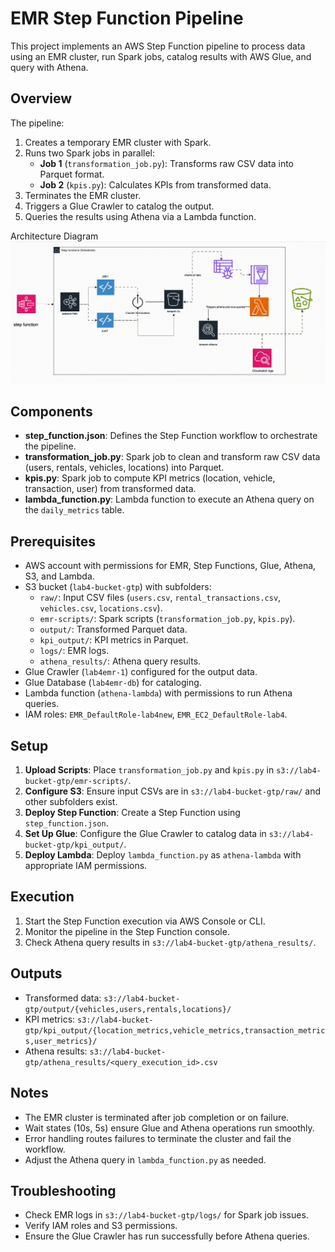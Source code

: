 # EMR Step Function Pipeline

This project implements an AWS Step Function pipeline to process data using an EMR cluster, run Spark jobs, catalog results with AWS Glue, and query with Athena.

## Overview
The pipeline:
1. Creates a temporary EMR cluster with Spark.
2. Runs two Spark jobs in parallel:
   - **Job 1** (`transformation_job.py`): Transforms raw CSV data into Parquet format.
   - **Job 2** (`kpis.py`): Calculates KPIs from transformed data.
3. Terminates the EMR cluster.
4. Triggers a Glue Crawler to catalog the output.
5. Queries the results using Athena via a Lambda function.

Architecture Diagram
![Architecture Diagram](architecture_gif.gif)

## Components
- **step_function.json**: Defines the Step Function workflow to orchestrate the pipeline.
- **transformation_job.py**: Spark job to clean and transform raw CSV data (users, rentals, vehicles, locations) into Parquet.
- **kpis.py**: Spark job to compute KPI metrics (location, vehicle, transaction, user) from transformed data.
- **lambda_function.py**: Lambda function to execute an Athena query on the `daily_metrics` table.

## Prerequisites
- AWS account with permissions for EMR, Step Functions, Glue, Athena, S3, and Lambda.
- S3 bucket (`lab4-bucket-gtp`) with subfolders:
  - `raw/`: Input CSV files (`users.csv`, `rental_transactions.csv`, `vehicles.csv`, `locations.csv`).
  - `emr-scripts/`: Spark scripts (`transformation_job.py`, `kpis.py`).
  - `output/`: Transformed Parquet data.
  - `kpi_output/`: KPI metrics in Parquet.
  - `logs/`: EMR logs.
  - `athena_results/`: Athena query results.
- Glue Crawler (`lab4emr-1`) configured for the output data.
- Glue Database (`lab4emr-db`) for cataloging.
- Lambda function (`athena-lambda`) with permissions to run Athena queries.
- IAM roles: `EMR_DefaultRole-lab4new`, `EMR_EC2_DefaultRole-lab4`.

## Setup
1. **Upload Scripts**: Place `transformation_job.py` and `kpis.py` in `s3://lab4-bucket-gtp/emr-scripts/`.
2. **Configure S3**: Ensure input CSVs are in `s3://lab4-bucket-gtp/raw/` and other subfolders exist.
3. **Deploy Step Function**: Create a Step Function using `step_function.json`.
4. **Set Up Glue**: Configure the Glue Crawler to catalog data in `s3://lab4-bucket-gtp/kpi_output/`.
5. **Deploy Lambda**: Deploy `lambda_function.py` as `athena-lambda` with appropriate IAM permissions.

## Execution
1. Start the Step Function execution via AWS Console or CLI.
2. Monitor the pipeline in the Step Function console.
3. Check Athena query results in `s3://lab4-bucket-gtp/athena_results/`.

## Outputs
- Transformed data: `s3://lab4-bucket-gtp/output/{vehicles,users,rentals,locations}/`
- KPI metrics: `s3://lab4-bucket-gtp/kpi_output/{location_metrics,vehicle_metrics,transaction_metrics,user_metrics}/`
- Athena results: `s3://lab4-bucket-gtp/athena_results/<query_execution_id>.csv`

## Notes
- The EMR cluster is terminated after job completion or on failure.
- Wait states (10s, 5s) ensure Glue and Athena operations run smoothly.
- Error handling routes failures to terminate the cluster and fail the workflow.
- Adjust the Athena query in `lambda_function.py` as needed.

## Troubleshooting
- Check EMR logs in `s3://lab4-bucket-gtp/logs/` for Spark job issues.
- Verify IAM roles and S3 permissions.
- Ensure the Glue Crawler has run successfully before Athena queries.